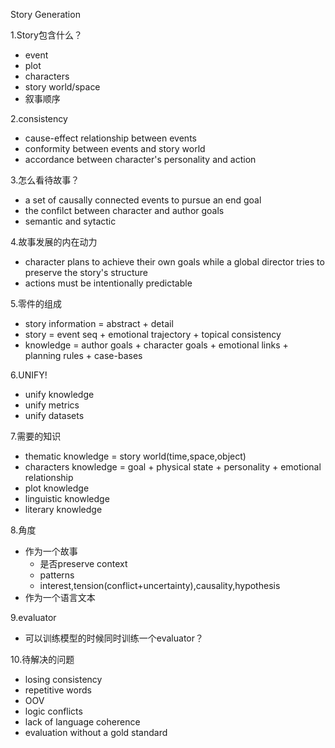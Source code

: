 Story Generation

1.Story包含什么？

* event
* plot 
* characters
* story world/space 
* 叙事顺序

2.consistency

* cause-effect relationship between events
* conformity between events and story world
* accordance between character's personality and action

3.怎么看待故事？

* a set of causally connected events to pursue an end goal
* the confilct between character and author goals
* semantic and sytactic

4.故事发展的内在动力

* character plans to achieve their own goals while a global director tries to preserve the story's structure
* actions must be intentionally predictable

5.零件的组成

* story information = abstract + detail
* story = event seq + emotional trajectory + topical consistency
* knowledge = author goals + character goals + emotional links + planning rules + case-bases

6.UNIFY!

* unify knowledge
* unify metrics
* unify datasets

7.需要的知识

* thematic knowledge = story world(time,space,object)
* characters knowledge = goal + physical state + personality + emotional relationship
* plot knowledge 
* linguistic knowledge
* literary knowledge

8.角度

* 作为一个故事
  * 是否preserve context
  * patterns
  * interest,tension(conflict+uncertainty),causality,hypothesis
* 作为一个语言文本

9.evaluator

* 可以训练模型的时候同时训练一个evaluator？

10.待解决的问题

* losing consistency
* repetitive words
* OOV
* logic conflicts
* lack of language coherence
* evaluation without a gold standard
